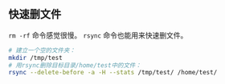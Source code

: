 ## 快速删文件

`rm -rf` 命令感觉很慢。 `rsync` 命令也能用来快速删文件。

```sh
# 建立一个空的文件夹：
mkdir /tmp/test
# 用rsync删除目标目录/home/test中的文件：
rsync --delete-before -a -H --stats /tmp/test/ /home/test/
```
